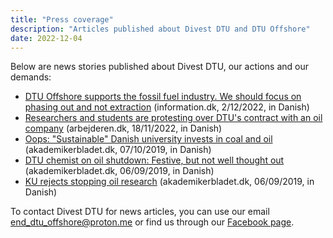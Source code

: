```yaml
---
title: "Press coverage"
description: "Articles published about Divest DTU and DTU Offshore"
date: 2022-12-04
---
```


Below are news stories published about Divest DTU, our actions and our demands:

- [DTU Offshore supports the fossil fuel industry. We should focus on phasing out and not extraction](https://www.information.dk/debat/2022/12/dtu-offshore-stoetter-fossilindustrien-boer-fokusere-paa-udfasning-udvinding?fbclid=IwAR3Sa8_AggIo3Vt2EUtZYCkJ7SmcG5P8wqxZIugxy0xSymecJEPrPTQvEHo#comments-open) (information.dk, 2/12/2022, in Danish)
- [Researchers and students are protesting over DTU's contract with an oil company](https://arbejderen.dk/indland/forskere-og-studerende-protesterer-over-dtu-kontrakt-med-oliefirma/#gsc.tab=0) (arbejderen.dk, 18/11/2022, in Danish)
- [Oops: "Sustainable" Danish university invests in coal and oil](https://www.akademikerbladet.dk/magasinet/2019/magisterbladet-nr-9-2019/ups-baeredygtigt-dansk-universitet-investerer-i-kul-og-olie) (akademikerbladet.dk, 07/10/2019, in Danish)
- [DTU chemist on oil shutdown: Festive, but not well thought out](https://www.akademikerbladet.dk/magasinet/2019/magisterbladet-nr-8-2019/dtu-kemiker-om-oliestop-festligt-men-ikke-gennemtaenkt) (akademikerbladet.dk, 06/09/2019, in Danish)
- [KU rejects stopping oil research](https://www.akademikerbladet.dk/magasinet/2019/magisterbladet-nr-8-2019/ku-afviser-stop-for-olieforskning) (akademikerbladet.dk, 06/09/2019, in Danish)

To contact Divest DTU for news articles, you can use our email end_dtu_offshore@proton.me or find us through our [Facebook page](https://www.facebook.com/DivestDTU).
